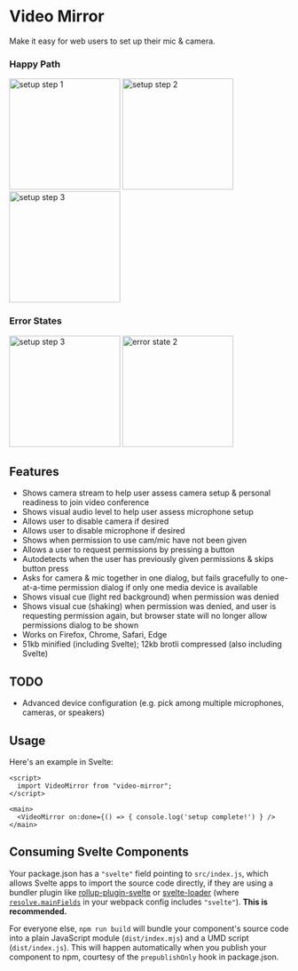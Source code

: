 # Video Mirror

Make it easy for web users to set up their mic & camera.

### Happy Path
<div>
<img width="200" src="https://raw.githubusercontent.com/relm-us/video-mirror/main/images/step1.webp" alt="setup step 1">
<img width="200" src="https://raw.githubusercontent.com/relm-us/video-mirror/main/images/step2.webp" alt="setup step 2">
<img width="200" src="https://raw.githubusercontent.com/relm-us/video-mirror/main/images/step3.webp" alt="setup step 3">
</div>

### Error States
<div>
<img width="200" src="https://raw.githubusercontent.com/relm-us/video-mirror/main/images/error1.webp" alt="setup step 3">
<img width="200" src="https://raw.githubusercontent.com/relm-us/video-mirror/main/images/error2.gif" alt="error state 2">
</div>

## Features

- Shows camera stream to help user assess camera setup & personal readiness to join video conference
- Shows visual audio level to help user assess microphone setup
- Allows user to disable camera if desired
- Allows user to disable microphone if desired
- Shows when permission to use cam/mic have not been given
- Allows a user to request permissions by pressing a button
- Autodetects when the user has previously given permissions & skips button press
- Asks for camera & mic together in one dialog, but fails gracefully to one-at-a-time permission dialog if only one media device is available
- Shows visual cue (light red background) when permission was denied
- Shows visual cue (shaking) when permission was denied, and user is requesting permission again, but browser state will no longer allow permissions dialog to be shown
- Works on Firefox, Chrome, Safari, Edge
- 51kb minified (including Svelte); 12kb brotli compressed (also including Svelte)

## TODO

- Advanced device configuration (e.g. pick among multiple microphones, cameras, or speakers)

## Usage

Here's an example in Svelte:

```
<script>
  import VideoMirror from "video-mirror";
</script>

<main>
  <VideoMirror on:done={() => { console.log('setup complete!') } />
</main>
```

## Consuming Svelte Components

Your package.json has a `"svelte"` field pointing to `src/index.js`, which allows Svelte apps to import the source code directly, if they are using a bundler plugin like [rollup-plugin-svelte](https://github.com/sveltejs/rollup-plugin-svelte) or [svelte-loader](https://github.com/sveltejs/svelte-loader) (where [`resolve.mainFields`](https://webpack.js.org/configuration/resolve/#resolve-mainfields) in your webpack config includes `"svelte"`). **This is recommended.**

For everyone else, `npm run build` will bundle your component's source code into a plain JavaScript module (`dist/index.mjs`) and a UMD script (`dist/index.js`). This will happen automatically when you publish your component to npm, courtesy of the `prepublishOnly` hook in package.json.

